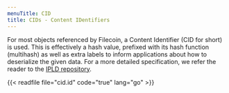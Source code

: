 ```yaml
---
menuTitle: CID
title: CIDs - Content IDentifiers
---
```


For most objects referenced by Filecoin, a Content Identifier (CID for short) is used.
This is effectively a hash value, prefixed with its hash function (multihash)
as well as extra labels to inform applications about how to deserialize the given data.
For a more detailed specification, we refer the reader to the
[IPLD repository](https://github.com/ipld/cid).

{{< readfile file="cid.id" code="true" lang="go" >}}
